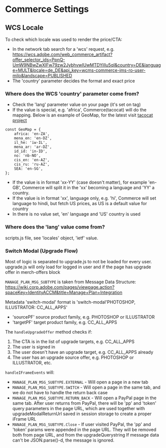 # Commerce Settings

## WCS Locale
To check which locale was used to render the price/CTA:
* In the network tab search for a 'wcs' request, e.g.
https://wcs.adobe.com/web_commerce_artifact?offer_selector_ids=PpnQ-UmW9NBwZwXlFw79zw2JybhvwIUwMTDYiIlu5qI&country=DE&language=MULT&locale=de_DE&api_key=wcms-commerce-ims-ro-user-milo&landscape=PUBLISHED
* The 'country' parameter decides the format and exact price

### Where does the WCS 'country' parameter come from?
* Check the 'lang' parameter value on your page (it's set on <html> tag)
* If the value is special, e.g. 'africa', Commerce(tacocat) will do the mapping. Below is an example of GeoMap, for the latest visit [tacocat project](https://git.corp.adobe.com/wcms/tacocat.js)
```
const GeoMap = {
    africa: 'en-ZA',
    mena_en: 'en-DZ',
    il_he: 'iw-IL',
    mena_ar: 'ar-DZ',
    id_id: 'in-ID',
    no: 'nb-NO',
    cis_en: 'en-AZ',
    cis_ru: 'ru-AZ',
    SEA: 'en-SG',
};
```
* If the value is in format 'xx-YY' (case doesn't matter), for example 'en-GB', Commerce will split it in the 'xx' becoming a language and 'YY' a country.
* If the value is in format 'xx', language only, e.g. 'hi', Commerce will set language to hindi, but fetch US prices, as US is a default value for country
* In there is no value set, 'en' language and 'US' country is used

### Where does the 'lang' value come from?
scripts.js file, see 'locales' object, 'ietf' value.


### Switch Modal (Upgrade Flow)
Most of logic is separated to upgrade.js to not be loaded for every user.
upgrade.js will only load for logged in user and if the page has upgrade offer in merch-offers block

`MANAGE_PLAN_MSG_SUBTYPE` is taken from Message Data Structure: https://wiki.corp.adobe.com/pages/viewpage.action?spaceKey=IdentityACCM&title=Manage+Plan+Integration


Metadata 'switch-modal' format is 'switch-modal'PHOTOSHOP, ILLUSTRATOR: CC_ALL_APPS'
 * 'sourcePF' source product family, e.g. PHOTOSHOP or ILLUSTRATOR
 * 'targetPF' target product family, e.g. CC_ALL_APPS
 
The `handleUpgradeOffer` method checks if:
1. The CTA is in the list of upgrade targets, e.g. CC_ALL_APPS
2. The user is signed in
3. The user doesn't have an upgrade target, e.g. CC_ALL_APPS already
4. The user has an upgrade source offer, e.g. PHOTOSHOP or ILLUSTRATOR, etc.
 

`handleIFrameEvents` will:
* `MANAGE_PLAN_MSG_SUBTYPE.EXTERNAL` - Will open a page in a new tab
* `MANAGE_PLAN_MSG_SUBTYPE.SWITCH` - Will open a page in the same tab, and we do not have to handle the return back case
* `MANAGE_PLAN_MSG_SUBTYPE.RETURN_BACK` - Will open a PayPal page in the same tab. After user returns from PayPal, there will be 'pp' and 'token' query parameters in the page URL, which are used together with upgradeModalReturnUrl saved in session storage to create a proper iFrame URL 
* `MANAGE_PLAN_MSG_SUBTYPE.Close` - If user visited PayPal, the 'pp' and 'token' params were appended in the page URL. They will be removed both from page URL, and from the upgradeQuerystring
If message data can't be JSON.parse()-d, the message is ignored.
